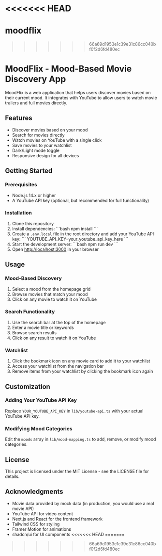 <<<<<<< HEAD
=======
# moodflix
>>>>>>> 66a69d1953e1c39e31c86cc040bf0f2d6fd480ec
# MoodFlix - Mood-Based Movie Discovery App

MoodFlix is a web application that helps users discover movies based on their current mood. It integrates with YouTube to allow users to watch movie trailers and full movies directly.

## Features

- Discover movies based on your mood
- Search for movies directly
- Watch movies on YouTube with a single click
- Save movies to your watchlist
- Dark/Light mode toggle
- Responsive design for all devices

## Getting Started

### Prerequisites

- Node.js 14.x or higher
- A YouTube API key (optional, but recommended for full functionality)

### Installation

1. Clone this repository
2. Install dependencies:
   \`\`\`bash
   npm install
   \`\`\`
3. Create a `.env.local` file in the root directory and add your YouTube API key:
   \`\`\`
   YOUTUBE_API_KEY=your_youtube_api_key_here
   \`\`\`
4. Start the development server:
   \`\`\`bash
   npm run dev
   \`\`\`
5. Open [http://localhost:3000](http://localhost:3000) in your browser

## Usage

### Mood-Based Discovery

1. Select a mood from the homepage grid
2. Browse movies that match your mood
3. Click on any movie to watch it on YouTube

### Search Functionality

1. Use the search bar at the top of the homepage
2. Enter a movie title or keywords
3. Browse search results
4. Click on any result to watch it on YouTube

### Watchlist

1. Click the bookmark icon on any movie card to add it to your watchlist
2. Access your watchlist from the navigation bar
3. Remove items from your watchlist by clicking the bookmark icon again

## Customization

### Adding Your YouTube API Key

Replace `YOUR_YOUTUBE_API_KEY` in `lib/youtube-api.ts` with your actual YouTube API key.

### Modifying Mood Categories

Edit the `moods` array in `lib/mood-mapping.ts` to add, remove, or modify mood categories.

## License

This project is licensed under the MIT License - see the LICENSE file for details.

## Acknowledgments

- Movie data provided by mock data (in production, you would use a real movie API)
- YouTube API for video content
- Next.js and React for the frontend framework
- Tailwind CSS for styling
- Framer Motion for animations
- shadcn/ui for UI components
<<<<<<< HEAD
=======

>>>>>>> 66a69d1953e1c39e31c86cc040bf0f2d6fd480ec
